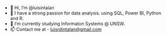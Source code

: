 - 👋 Hi, I’m @luisintalan
- 👀 I have a strong passion for data analysis. using SQL, Power BI, Python and R.
- 🌱 I’m currently studying Informaton Systems @ UNSW.
- 📫 Contact me at - luisrdintalan@gmail.com

<!---
luisintalan/luisintalan is a ✨ special ✨ repository because its `README.md` (this file) appears on your GitHub profile.
You can click the Preview link to take a look at your changes.
--->
